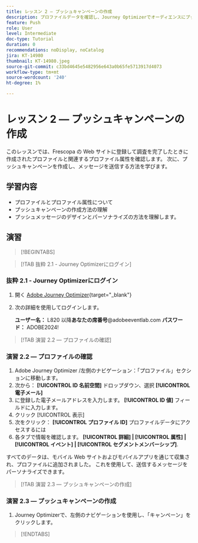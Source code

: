 ```yaml
---
title: レッスン 2 — プッシュキャンペーンの作成
description: プロファイルデータを確認し、Journey Optimizerでオーディエンスにプッシュ通知を作成して送信する方法を学びます。
feature: Push
role: User
level: Intermediate
doc-type: Tutorial
duration: 0
recommendations: noDisplay, noCatalog
jira: KT-14980
thumbnail: KT-14980.jpeg
source-git-commit: c33bd4645e5482956e643a0b65fe5713917d4073
workflow-type: tm+mt
source-wordcount: '240'
ht-degree: 1%

---
```



# レッスン 2 — プッシュキャンペーンの作成

このレッスンでは、Frescopa の Web サイトに登録して調査を完了したときに作成されたプロファイルと関連するプロファイル属性を確認します。 次に、プッシュキャンペーンを作成し、メッセージを送信する方法を学びます。

## 学習内容

* プロファイルとプロファイル属性について
* プッシュキャンペーンの作成方法の理解
* プッシュメッセージのデザインとパーソナライズの方法を理解します。

## 演習

>[!BEGINTABS]

>[!TAB 抜粋 2.1 - Journey Optimizerにログイン]

### 抜粋 2.1 - Journey Optimizerにログイン

1. 開く [Adobe Journey Optimizer](https://experience.adobe.com/#/@techmarketingdemos/sname:summit-ajo-lab/journey-optimizer/home){target="_blank"}
2. 次の詳細を使用してログインします。

   **ユーザー名：**   L820 以降&#x200B;**あなたの席番号**@adobeeventlab.com
   **パスワード：**   ADOBE2024!

>[!TAB 演習 2.2 — プロファイルの確認]

### 演習 2.2 — プロファイルの確認

1. Adobe Journey Optimizer /左側のナビゲーション：「プロファイル」セクションに移動します。
2. 次から： **[!UICONTROL ID 名前空間]** ドロップダウン、選択 **[!UICONTROL 電子メール]**
3. に登録した電子メールアドレスを入力します。 **[!UICONTROL ID 値]** フィールドに入力します。
4. クリック [!UICONTROL 表示]
5. 次をクリック： **[!UICONTROL プロファイル ID]** プロファイルデータにアクセスするには
6. 各タブで情報を確認します。 **[!UICONTROL 詳細] | [!UICONTROL 属性] | [!UICONTROL イベント] | [!UICONTROL セグメントメンバーシップ]**.

すべてのデータは、モバイル Web サイトおよびモバイルアプリを通じて収集され、プロファイルに追加されました。 これを使用して、送信するメッセージをパーソナライズできます。

>[!TAB 演習 2.3 — プッシュキャンペーンの作成]

### 演習 2.3 — プッシュキャンペーンの作成

1. Journey Optimizerで、左側のナビゲーションを使用し、「キャンペーン」をクリックします。

>[!ENDTABS]
